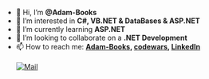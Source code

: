 - 👋 Hi, I’m **@Adam-Books**
- 👀 I’m interested in **C#, VB.NET & DataBases & ASP.NET**
- 🌱 I’m currently learning **ASP.NET**
- 💞️ I’m looking to collaborate on a **.NET Development**
- 📫 How to reach me: 
     **[Adam-Books](https://github.com/Adam-Books), [codewars](https://www.codewars.com/users/Adam-Books), 
     [LinkedIn](https://www.linkedin.com/in/adam-mo/)** <br><br>
     [![Mail](https://img.shields.io/badge/Mail-adam.javascript@gmail.com-red)](mailto:adam.javascript@gmail.com)
     



<!---
Adam-Books/Adam-Books is a ✨ special ✨ repository because its `README.md` (this file) appears on your GitHub profile.
You can click the Preview link to take a look at your changes.
--->
